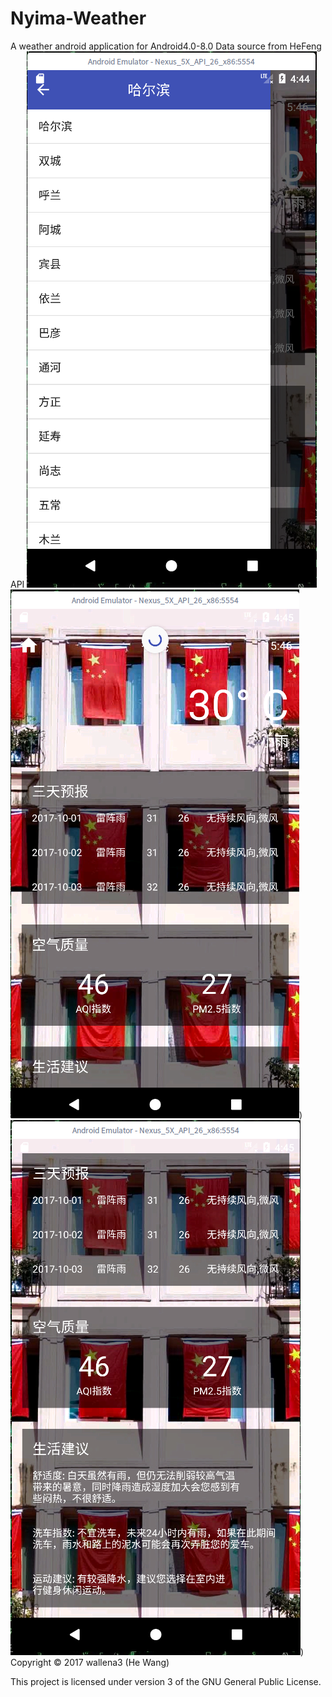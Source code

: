 # Nyima-Weather
A weather android application for Android4.0-8.0
Data source from HeFeng API
![](./screenshots/1.png)
![](./screenshots/2.png))
![](./screenshots/3.png))
Copyright © 2017 wallena3 (He Wang)

This project is licensed under version 3 of the GNU General Public License.